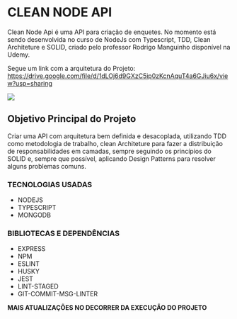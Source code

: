 # CLEAN NODE API

Clean Node Api é uma API para criação de enquetes. No momento está sendo desenvolvida no curso de NodeJs com Typescript, TDD, Clean Architeture e SOLID, criado pelo professor Rodrigo Manguinho disponível na Udemy.

Segue um link com a arquitetura do Projeto: https://drive.google.com/file/d/1dLOj6d9GXzC5ip0zKcnAquT4a6GJiu6x/view?usp=sharing

<img src="http://lincolngadea.com.br/glinc/arch.png">

## Objetivo Principal do Projeto

Criar uma API com arquitetura bem definida e desacoplada, utilizando TDD como metodologia de trabalho, clean Architeture para fazer a distribuição de responsabilidades em camadas, sempre seguindo os princípios do SOLID e, sempre que possível, aplicando Design Patterns para resolver alguns problemas comuns.

### TECNOLOGIAS USADAS

- NODEJS
- TYPESCRIPT
- MONGODB

### BIBLIOTECAS E DEPENDÊNCIAS

- EXPRESS
- NPM
- ESLINT
- HUSKY
- JEST
- LINT-STAGED
- GIT-COMMIT-MSG-LINTER

**MAIS ATUALIZAÇÕES NO DECORRER DA EXECUÇÃO DO PROJETO**